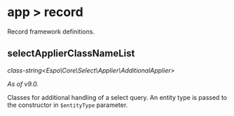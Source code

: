 # app > record

Record framework definitions.

## selectApplierClassNameList

*class-string<Espo\Core\Select\Applier\AdditionalApplier\>*

*As of v9.0.*

Classes for additional handling of a select query. An entity type is passed to the constructor in `$entityType` parameter.
